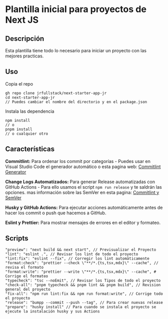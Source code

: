 # Plantilla inicial para proyectos de Next JS

## Descripción

Esta plantilla tiene todo lo necesario para iniciar un proyecto con las mejores practicas.

## Uso

Copia el repo

    gh repo clone jrfullstack/next-starter-app-jr
    cd next-starter-app-jr
    // Puedes cambiar el nombre del directorio y en el package.json

Instala las dependencia

    npm install
    // o
    pnpm install
    // o cualquier otro

## Características

**Commitlint:** Para ordenar los commit por categorías - Puedes usar en Visual Studio Code el generador automático o esta pagina web: [Commitlint Generator](https://commitlint.io/)

**Change Logs Automatizados:** Para generar Release automatizadas con GitHub Actions - Para ello usamos el script `npm run release` y te saldrán las opciones. mas información sobre las SemVer en esta pagina: [Commitlint y SemVer](https://www.albertochamorro.dev/blog/conventional-commits-que-es/)

**Husky y GitHub Actions:** Para ejecutar acciones automáticamente antes de hacer los commit o push que hacemos a GitHub.

**Eslint y Prettier:** Para mostrar mensajes de errores en el editor y formateo.

## Scripts

    "preview": "next build && next start", // Previsualizar el Proyecto
    "lint": "eslint .", // Revisar los lint de todo el proyecto
    "lint:fix": "eslint --fix", // Corregir los lint automáticamente
    "format:check": "prettier --check \"**/*.{ts,tsx,mdx}\" --cache", // revisa el formato
    "format:write": "prettier --write \"**/*.{ts,tsx,mdx}\" --cache", # Corrige el formateo
    "typecheck": "tsc --noEmit", // Revisar los Tipos de todo el proyecto
    "check-all": "pnpm typecheck && pnpm lint && pnpm build", // Revision general del proyecto
    "fix-all": "npm run lint:fix && npm run format:write", // Corrige todo el proyecto
    "release": "bumpp --commit --push --tag", // Para crear nuevas release
    "prepare": "husky install" // Para cuando se instala el proyecto se ejecute la instalación husky y sus Actions
